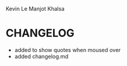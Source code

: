 Kevin Le
Manjot Khalsa

CHANGELOG
================
- added to show quotes when moused over
- added changelog.md
